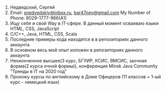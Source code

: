 1. Недведский, Сергей
2. Email: snedvedskiy@inbox.ru, bar47ney@gmail.com
   My Number of Phone: 8029-1777-966(A1)
3. Ищу себя и свой Way в IT-сфере. В данный момент осваиваю языки HTML, CSS, JavaScript 
4. C/C++, Java, HTML, CSS, Scala
5. Последние примеры кода находятся в в репозиториях данного аккаунта
6. В основном весь мой опыт изложен в репозиториях данного аккаунта 
7. Неоконченное высшее(3 курс, БГУИР, КСИС, ВМСИС, заочная форма(2 курса очной формы)), конференция Minsk Java Community "Тренды в IT на 2020 год"
8. Прохожу курсы по английскому в Доме Офицеров (11 классов + 1-ый курс - немецкий язык)
